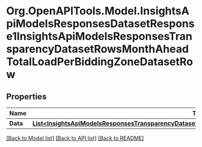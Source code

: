 # Org.OpenAPITools.Model.InsightsApiModelsResponsesDatasetResponse1InsightsApiModelsResponsesTransparencyDatasetRowsMonthAheadTotalLoadPerBiddingZoneDatasetRow

## Properties

Name | Type | Description | Notes
------------ | ------------- | ------------- | -------------
**Data** | [**List&lt;InsightsApiModelsResponsesTransparencyDatasetRowsMonthAheadTotalLoadPerBiddingZoneDatasetRow&gt;**](InsightsApiModelsResponsesTransparencyDatasetRowsMonthAheadTotalLoadPerBiddingZoneDatasetRow.md) |  | [optional] 

[[Back to Model list]](../README.md#documentation-for-models) [[Back to API list]](../README.md#documentation-for-api-endpoints) [[Back to README]](../README.md)

